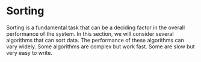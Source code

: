 # Sorting

Sorting is a fundamental task that can be a deciding factor in the overall performance of the system.  In this section, we will consider several algorithms that can sort data.  The performance of these algorithms can vary widely.  Some algorithms are complex but work fast.  Some are slow but very easy to write.

